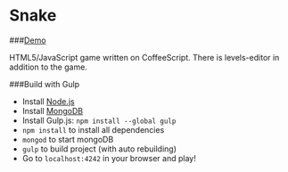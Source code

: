 Snake
======
###[Demo](https://snake-on-coffee.herokuapp.com/)

HTML5/JavaScript game written on CoffeeScript.
There is levels-editor in addition to the game.

###Build with Gulp
* Install [Node.js](http://nodejs.org/)
* Install [MongoDB](http://mongodb.org/)
* Install Gulp.js:
```npm install --global gulp```
* ```npm install``` to install all dependencies
* ```mongod``` to start mongoDB
* ```gulp``` to build project (with auto rebuilding)
* Go to ```localhost:4242``` in your browser and play!
